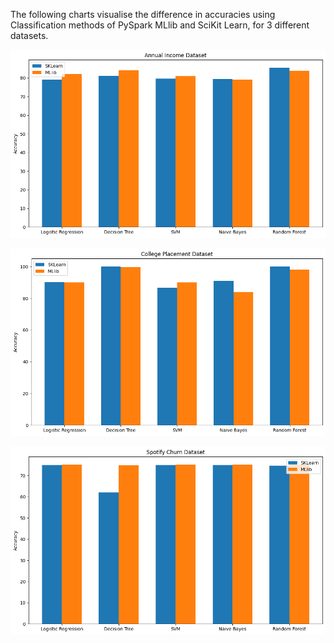The following charts visualise the difference in accuracies using Classification methods of PySpark MLlib and SciKit Learn, for 3 different datasets.

![Annual Income Dataset Performance](annual_income_result.png)

![College Placement Dataset Performance](college_placement_result.png)

![Spotify Churn Dataset Performance](spotify_churn_result.png)
